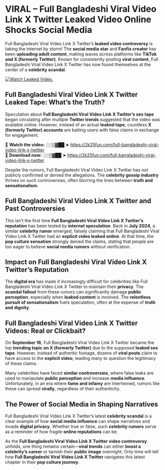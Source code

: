 # VIRAL – Full Bangladeshi Viral Video Link X Twitter Leaked Video Online Shocks Social Media 

Full Bangladeshi Viral Video Link X Twitter’s **leaked video controversy** is taking the internet by storm! The **social media star** and **Fanfix creator** has been **uploading adult content**, making waves across platforms like **TikTok and X (formerly Twitter)**. Known for consistently posting **viral content**, Full Bangladeshi Viral Video Link X Twitter has now found themselves at the center of a **celebrity scandal**.  

[![Watch Leaked Video.](https://miro.medium.com/v2/resize:fit:828/format:webp/1*cilzJN44JGOrTw9NJCrNHA.gif "Watch Leaked Video")](https://2k25fun.com/full-bangladeshi-viral-video-link-x-twitter)

## **Full Bangladeshi Viral Video Link X Twitter Leaked Tape: What’s the Truth?**  
Speculation about **Full Bangladeshi Viral Video Link X Twitter’s sex tape** began circulating after multiple **Twitter trends** suggested that the video was available online. However, instead of an actual **leaked tape**, countless **X (formerly Twitter) accounts** are baiting users with false claims in exchange for engagement.  

🔹 **Watch the video:** ░░▒▓██ ➤ https://2k25fun.com/full-bangladeshi-viral-video-link-x-twitter  
🔹 **Download now:** ░░▒▓██ ➤ https://2k25fun.com/full-bangladeshi-viral-video-link-x-twitter  

Despite the rumors, Full Bangladeshi Viral Video Link X Twitter has not publicly confirmed or denied the allegations. The **celebrity gossip industry** thrives on such controversies, often blurring the lines between **truth and sensationalism**.  

## **Full Bangladeshi Viral Video Link X Twitter and Past Controversies**  
This isn’t the first time **Full Bangladeshi Viral Video Link X Twitter’s reputation** has been tested by **internet speculation**. Back in **July 2024**, a similar **celebrity rumor** emerged, falsely claiming that Full Bangladeshi Viral Video Link X Twitter had an **explicit video leaked online**. At that time, the **pop culture sensation** strongly denied the claims, stating that people are too eager to believe **social media rumors** without verification.  

## **Impact on Full Bangladeshi Viral Video Link X Twitter’s Reputation**  
The **digital era** has made it increasingly difficult for celebrities like Full Bangladeshi Viral Video Link X Twitter to maintain their **privacy**. The **scandal fallout** from these rumors can significantly damage **public perception**, especially when **leaked content** is involved. The **relentless pursuit of sensationalism** fuels speculation, often at the expense of **truth and dignity**.  

## **Full Bangladeshi Viral Video Link X Twitter Videos: Real or Clickbait?**  
On **September 16**, Full Bangladeshi Viral Video Link X Twitter became the top **trending topic on X (formerly Twitter)** due to the supposed **leaked sex tape**. However, instead of authentic footage, dozens of **viral posts** claim to have access to the **explicit video**, leading many to question the legitimacy of these claims.  

Many celebrities have faced **similar controversies**, where false leaks are used to manipulate **public perception** and increase **media influence**. Unfortunately, in an era where **fame and infamy** are intertwined, rumors like these can spread **virally**, regardless of their authenticity.  

## **The Power of Social Media in Shaping Narratives**  
Full Bangladeshi Viral Video Link X Twitter’s latest **celebrity scandal** is a clear example of how **social media influence** can shape narratives and invade **digital privacy**. Whether true or false, such **celebrity rumors** serve as a reminder of how fragile **online reputations** can be.  

As the **Full Bangladeshi Viral Video Link X Twitter video controversy** unfolds, one thing remains certain—**viral trends** can either **boost a celebrity’s career** or tarnish their **public image** overnight. Only time will tell how **Full Bangladeshi Viral Video Link X Twitter** navigates this latest chapter in their **pop culture journey**. 
